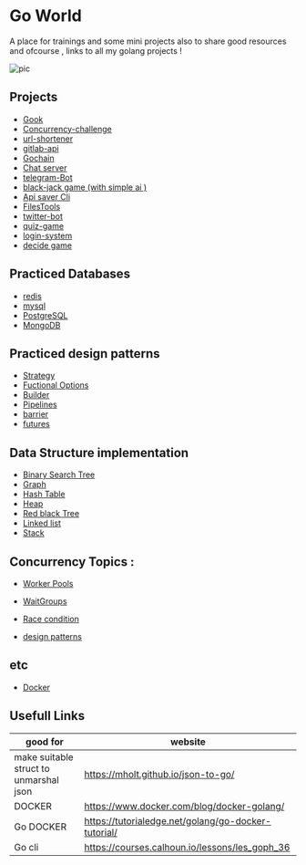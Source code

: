 # Go World 

A place for trainings and some mini projects
also to share good resources and ofcourse , links to all my golang projects !

![pic](https://files.virgool.io/upload/users/14114/posts/lqwhva3jm3qh/zvpmsrcjkgug.png)

## Projects 
* [Gook](https://github.com/Armingodiz/Gook)
* [Concurrency-challenge](https://github.com/Armingodiz/golang-code-challenge)
* [url-shortener](https://github.com/Armingodiz/URL-Shortener#url-shortener)
* [gitlab-api](https://github.com/Armingodiz/gitlab-api)
* [Gochain](https://github.com/Armingodiz/Gochain)
* [Chat server](https://github.com/Armingodiz/Chat-sever)
* [telegram-Bot](https://github.com/Armingodiz/GoWorld/tree/master/Projects/Telegram-Bot)
* [black-jack game (with simple ai )](https://github.com/Armingodiz/GoWorld/tree/master/Projects/BlackJackGame)
* [Api saver Cli](https://github.com/Armingodiz/GoWorld/tree/master/Projects/apisaver)
* [FilesTools](https://github.com/Armingodiz/GoWorld/tree/master/Projects/FilesTool)
* [twitter-bot](https://github.com/Armingodiz/GoWorld/tree/master/Projects/go-twitter-bot)
* [quiz-game](https://github.com/Armingodiz/GoWorld/tree/master/Projects/quiz-game-Go)
* [login-system](https://github.com/Armingodiz/GoWorld/tree/master/Projects/simple%20login-system)
* [decide game](https://github.com/Armingodiz/GoWorld/tree/master/Projects/simple%20WebApp%20to%20practice%20using%20json)

## Practiced Databases 
* [redis](https://github.com/Armingodiz/URL-Shortener#url-shortener)
* [mysql](https://github.com/Armingodiz/GoWorld/tree/master/miniProjects/simple%20login-system)
* [ PostgreSQL](https://github.com/Armingodiz/GoWorld/tree/master/practices%26examples/Postgres)
* [ MongoDB](https://github.com/Armingodiz/GoWorld/tree/master/practices%26examples/mongoDB)


## Practiced design patterns
*  [Strategy](https://github.com/Armingodiz/GoWorld/tree/master/practices%26examples/disign%20patterns/Strategy)
*  [Fuctional Options](https://github.com/Armingodiz/GoWorld/tree/master/practices%26examples/disign%20patterns/Functional%20Options)
*  [Builder](https://github.com/Armingodiz/GoWorld/tree/master/practices%26examples/disign%20patterns/Builder)
*  [Pipelines](https://github.com/Armingodiz/GoWorld/tree/master/practices%26examples/disign%20patterns/concurrencyDP/pipeline)
*  [barrier](https://github.com/Armingodiz/GoWorld/tree/master/practices%26examples/disign%20patterns/concurrencyDP/Barrier)
*  [futures](https://github.com/Armingodiz/GoWorld/tree/master/practices%26examples/disign%20patterns/concurrencyDP/futures)



## Data Structure implementation 
* [Binary Search Tree](https://github.com/Armingodiz/GoWorld/tree/master/Data-Structures/Binary%20search%20tree)
* [Graph](https://github.com/Armingodiz/GoWorld/tree/master/Data-Structures/Graph)
* [Hash Table](https://github.com/Armingodiz/GoWorld/tree/master/Data-Structures/HashTable)
* [Heap](https://github.com/Armingodiz/GoWorld/tree/master/Data-Structures/Heap%26HeapSort)
* [Red black Tree](https://github.com/Armingodiz/GoWorld/tree/master/Data-Structures/RedBlackTree)
* [Linked list](https://github.com/Armingodiz/GoWorld/tree/master/Data-Structures/link-list)
* [Stack](https://github.com/Armingodiz/GoWorld/tree/master/Data-Structures/stack)

  
## Concurrency Topics :
   
   *  [Worker Pools ](https://github.com/Armingodiz/GoWorld/tree/master/practices%26examples/concurrency/WorkerPools)
    
   *  [WaitGroups ](https://github.com/Armingodiz/GoWorld/tree/master/practices%26examples/concurrency/waitGroups)
    
   *  [Race condition ](https://github.com/Armingodiz/GoWorld/tree/master/practices%26examples/concurrency/RaceCondition)

   *  [design patterns](https://github.com/Armingodiz/GoWorld/tree/master/practices%26examples/disign%20patterns/concurrencyDP)
   

## etc 
   *  [Docker](https://github.com/Armingodiz/GoWorld/tree/master/practices%26examples/learning%20docker)


## Usefull Links
good for      | website
------------- | -------------
  make suitable struct to unmarshal json | https://mholt.github.io/json-to-go/ 
  DOCKER                                 | https://www.docker.com/blog/docker-golang/ 
  Go DOCKER                              | https://tutorialedge.net/golang/go-docker-tutorial/
  Go cli                                 | https://courses.calhoun.io/lessons/les_goph_36
